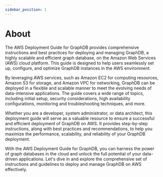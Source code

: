 ```yaml
---
sidebar_position: 1
---
```



# About

The AWS Deployment Guide for GraphDB provides comprehensive instructions and best practices for deploying and managing GraphDB, a highly scalable and efficient graph database, on the Amazon Web Services (AWS) cloud platform. This guide is designed to help users seamlessly set up, configure, and optimize GraphDB instances in the AWS environment.

By leveraging AWS services, such as Amazon EC2 for computing resources, Amazon S3 for storage, and Amazon VPC for networking, GraphDB can be deployed in a flexible and scalable manner to meet the evolving needs of data-intensive applications. The guide covers a wide range of topics, including initial setup, security considerations, high availability configurations, monitoring and troubleshooting techniques, and more.

Whether you are a developer, system administrator, or data architect, this deployment guide will serve as a valuable resource to ensure a successful and efficient deployment of GraphDB on AWS. It provides step-by-step instructions, along with best practices and recommendations, to help you maximize the performance, scalability, and reliability of your GraphDB deployment.

With the AWS Deployment Guide for GraphDB, you can harness the power of graph databases in the cloud and unlock the full potential of your data-driven applications. Let's dive in and explore the comprehensive set of instructions and guidelines to deploy and manage GraphDB on AWS effectively.

